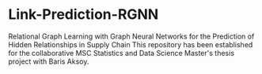 # Link-Prediction-RGNN
Relational Graph Learning with Graph Neural Networks for the Prediction of Hidden Relationships in Supply Chain
This repository has been established for the collaborative MSC Statistics and Data Science Master's thesis project with Baris Aksoy.
